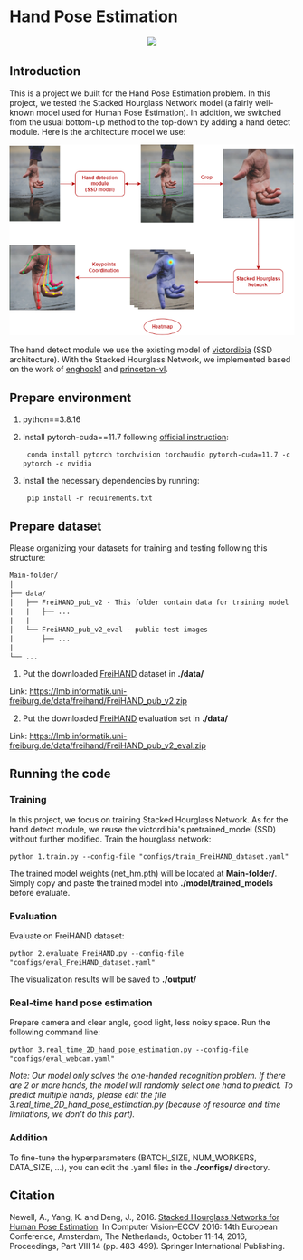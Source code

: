 # Hand Pose Estimation

<p align="center">
  <img src=demo.gif/ width="50%" height="auto">
</p>

## Introduction

This is a project we built for the Hand Pose Estimation problem. In this project, we tested the Stacked Hourglass Network model (a fairly well-known model used for Human Pose Estimation). In addition, we switched from the usual bottom-up method to the top-down by adding a hand detect module. Here is the architecture model we use:

<p align="center">
  <img src=method.png/>
</p>

The hand detect module we use the existing model of [victordibia](https://github.com/victordibia/handtracking) (SSD architecture). With the Stacked Hourglass Network, we implemented based on the work of [enghock1](https://github.com/enghock1/Real-Time-2D-and-3D-Hand-Pose-Estimation) and [princeton-vl](https://github.com/princeton-vl/pytorch_stacked_hourglass).

## Prepare environment

1. python==3.8.16
2. Install pytorch-cuda==11.7 following [official instruction](https://pytorch.org/):

        conda install pytorch torchvision torchaudio pytorch-cuda=11.7 -c pytorch -c nvidia
        
3. Install the necessary dependencies by running:

        pip install -r requirements.txt 

## Prepare dataset

Please organizing your datasets for training and testing following this structure: 

```
Main-folder/
│
├── data/ 
│   ├── FreiHAND_pub_v2 - This folder contain data for training model
|   |   ├── ...
|   |
│   └── FreiHAND_pub_v2_eval - public test images
|       ├── ...
|
└── ...
```

1. Put the downloaded [FreiHAND](https://github.com/lmb-freiburg/freihand) dataset in **./data/**

Link: https://lmb.informatik.uni-freiburg.de/data/freihand/FreiHAND_pub_v2.zip

2. Put the downloaded [FreiHAND](https://github.com/lmb-freiburg/freihand) evaluation set in **./data/**

Link: https://lmb.informatik.uni-freiburg.de/data/freihand/FreiHAND_pub_v2_eval.zip

## Running the code

### Training
In this project, we focus on training Stacked Hourglass Network. As for the hand detect module, we reuse the victordibia's pretrained_model (SSD) without further modified. Train the hourglass network:

    python 1.train.py --config-file "configs/train_FreiHAND_dataset.yaml"
    
The trained model weights (net_hm.pth) will be located at **Main-folder/**. Simply copy and paste the trained model into **./model/trained_models** before evaluate.

### Evaluation

Evaluate on FreiHAND dataset:

    python 2.evaluate_FreiHAND.py --config-file "configs/eval_FreiHAND_dataset.yaml"
    
The visualization results will be saved to **./output/**

### Real-time hand pose estimation

Prepare camera and clear angle, good light, less noisy space. Run the following command line:

    python 3.real_time_2D_hand_pose_estimation.py --config-file "configs/eval_webcam.yaml"
    
_Note: Our model only solves the one-handed recognition problem. If there are 2 or more hands, the model will randomly select one hand to predict. To predict multiple hands, please edit the file 3.real_time_2D_hand_pose_estimation.py (because of resource and time limitations, we don't do this part)._

### Addition

To fine-tune the hyperparameters (BATCH_SIZE, NUM_WORKERS, DATA_SIZE, ...), you can edit the .yaml files in the **./configs/** directory.

## Citation

Newell, A., Yang, K. and Deng, J., 2016. [Stacked Hourglass Networks for Human Pose Estimation](https://link.springer.com/chapter/10.1007/978-3-319-46484-8_29). In Computer Vision–ECCV 2016: 14th European Conference, Amsterdam, The Netherlands, October 11-14, 2016, Proceedings, Part VIII 14 (pp. 483-499). Springer International Publishing.
